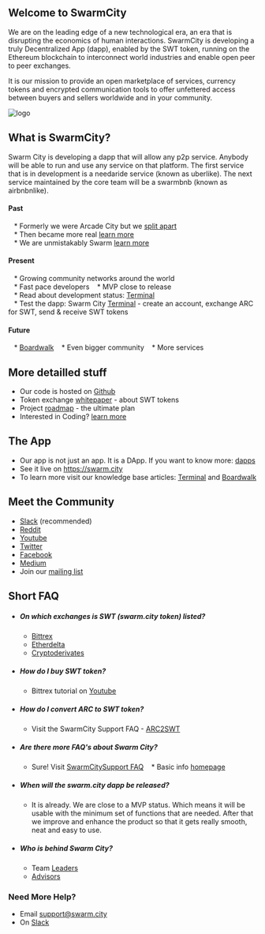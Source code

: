 ## Welcome to SwarmCity


We are on the leading edge of a new technological era, an era that is disrupting the economics of human interactions. SwarmCity is developing a truly Decentralized App (dapp), enabled by the SWT token, running on the Ethereum blockchain to interconnect world industries and enable open peer to peer exchanges.

It is our mission to provide an open marketplace of services, currency tokens and encrypted communication tools to offer unfettered access between buyers and sellers worldwide and in your community.

![logo](https://cloud.githubusercontent.com/assets/17633374/24324365/97c8c0de-115b-11e7-943a-0d946ee2e06b.png)

## What is SwarmCity?

Swarm City is developing a dapp that will allow any p2p service. Anybody will be able to run and use any service on that platform. The first service that is in development is a needaride service (known as uberlike). The next service maintained by the core team will be a swarmbnb (known as airbnbnlike).  

#### Past

    * Formerly we were Arcade City but we [split apart](https://press.swarm.city/forking-a-brand-cde5de87d46a)  
    * Then became more real [learn more](https://press.swarm.city/happy-new-year-a52f80043cc7#.uco0arcyo)  
    * We are unmistakably Swarm [learn more](https://press.swarm.city/unmistakably-swarm-city-9522606f88)  

#### Present
    * Growing community networks around the world  
    * Fast pace developers 
    * MVP close to release  
    * Read about development status: [Terminal](https://press.swarm.city/launch-swarm-city-terminal-f32a8264d98f#.87579vodh)  
    * Test the dapp: Swarm City [Terminal](https://swarm.city) - create an account, exchange ARC for SWT, send & receive SWT tokens  

#### Future
    * [Boardwalk](https://press.swarm.city/swarm-city-boardwalk-overview-9a362f19411f#.8pruqahmj) 
    * Even bigger community 
    * More services  

## More detailled stuff

* Our code is hosted on [Github](https://github.com/swarmcity)
* Token exchange [whitepaper](https://github.com/swarmcity/sc-token/blob/master/token-exchange-miniwhitepaper.md) - about SWT tokens
* Project [roadmap](https://press.swarm.city/unmistakably-swarm-city-9522606f88) - the ultimate plan
* Interested in Coding? [learn more](https://dappsforbeginners.wordpress.com/)

## The App  

* Our app is not just an app. It is a DApp. If you want to know more: [dapps](http://ethereum.stackexchange.com/questions/383/what-is-a-dapp) 
* See it live on https://swarm.city
* To learn more visit our knowledge base articles: [Terminal](https://queenbeesc.github.io/swarm.city-Terminal/) and [Boardwalk](https://queenbeesc.github.io/swarm.city-Boardwalk/)

## Meet the Community

* [Slack](https://slackinvite.swarm.city/) (recommended)
* [Reddit](https://www.reddit.com/r/SwarmCity/)
* [Youtube](https://www.youtube.com/channel/UCsHBWn_ytZ3xdMbTyYe5Ifg/videos)
* [Twitter](https://twitter.com/SwarmCity)
* [Facebook](https://www.facebook.com/groups/SwarmCity/)
* [Medium](https://press.swarm.city/about)
* Join our [mailing list](http://eepurl.com/cH1485)


## Short FAQ

* ##### On which exchanges is SWT (swarm.city token) listed? 
    * [Bittrex](https://bittrex.com/Market/Index?MarketName=BTC-SWT)
    * [Etherdelta](https://etherdelta.github.io/#SWT-ETH)
    * [Cryptoderivates](https://cryptoderivatives.market/token/SWT)
 
* ##### How do I buy SWT token? 
    * Bittrex tutorial on [Youtube](https://www.youtube.com/watch?v=CJIOeYI-e7o)

* ##### How do I convert ARC to SWT token?
    * Visit the SwarmCity Support FAQ - [ARC2SWT](https://swarmcitysupport.github.io/FAQ/#arc-to-swt-token-exchange)

* ##### Are there more FAQ's about Swarm City?

    * Sure! Visit [SwarmCitySupport FAQ](https://swarmcitysupport.github.io/FAQ/)
    * Basic info [homepage](https://faq.swarm.city/) 

* ##### When will the swarm.city dapp be released?
    * It is already. We are close to a MVP status. Which means it will be  usable with the minimum set of functions that are needed. After that we improve and enhance the product so that it gets really smooth, neat and easy to use. 

* ##### Who is behind Swarm City?
    * Team [Leaders](https://getactivein.swarm.city/)
    * [Advisors](https://advisors.swarm.city/)

### Need More Help?

* Email support@swarm.city
* On [Slack](https://swarmcity.slack.com/messages/support/)



